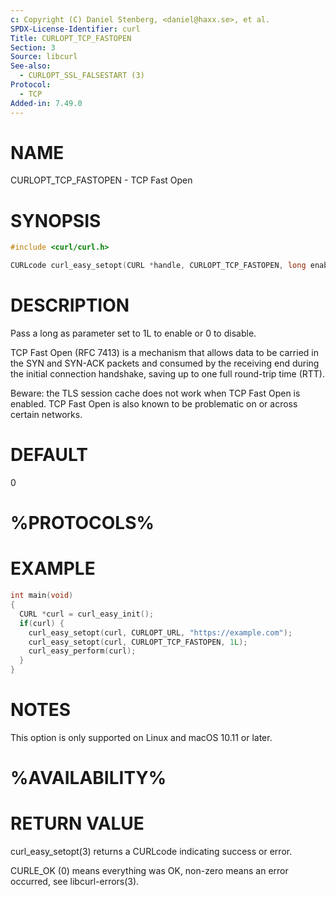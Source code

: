 ```yaml
---
c: Copyright (C) Daniel Stenberg, <daniel@haxx.se>, et al.
SPDX-License-Identifier: curl
Title: CURLOPT_TCP_FASTOPEN
Section: 3
Source: libcurl
See-also:
  - CURLOPT_SSL_FALSESTART (3)
Protocol:
  - TCP
Added-in: 7.49.0
---
```


# NAME

CURLOPT_TCP_FASTOPEN - TCP Fast Open

# SYNOPSIS

~~~c
#include <curl/curl.h>

CURLcode curl_easy_setopt(CURL *handle, CURLOPT_TCP_FASTOPEN, long enable);
~~~

# DESCRIPTION

Pass a long as parameter set to 1L to enable or 0 to disable.

TCP Fast Open (RFC 7413) is a mechanism that allows data to be carried in the
SYN and SYN-ACK packets and consumed by the receiving end during the initial
connection handshake, saving up to one full round-trip time (RTT).

Beware: the TLS session cache does not work when TCP Fast Open is enabled. TCP
Fast Open is also known to be problematic on or across certain networks.

# DEFAULT

0

# %PROTOCOLS%

# EXAMPLE

~~~c
int main(void)
{
  CURL *curl = curl_easy_init();
  if(curl) {
    curl_easy_setopt(curl, CURLOPT_URL, "https://example.com");
    curl_easy_setopt(curl, CURLOPT_TCP_FASTOPEN, 1L);
    curl_easy_perform(curl);
  }
}
~~~

# NOTES

This option is only supported on Linux and macOS 10.11 or later.

# %AVAILABILITY%

# RETURN VALUE

curl_easy_setopt(3) returns a CURLcode indicating success or error.

CURLE_OK (0) means everything was OK, non-zero means an error occurred, see
libcurl-errors(3).
